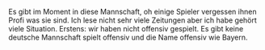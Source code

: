 Es gibt im Moment in diese Mannschaft, oh einige Spieler vergessen ihnen Profi was sie sind. Ich lese nicht sehr viele Zeitungen aber ich habe gehört viele Situation. Erstens: wir haben nicht offensiv gespielt. Es gibt keine deutsche Mannschaft spielt offensiv und die Name offensiv wie Bayern.